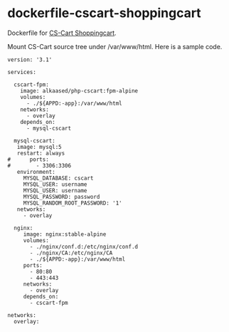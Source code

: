 
# dockerfile-cscart-shoppingcart

Dockerfile for [CS-Cart Shoppingcart](https://www.cs-cart.com/cscart.html).

Mount CS-Cart source tree under /var/www/html.
Here is a sample code.

~~~
version: '3.1'

services:

  cscart-fpm: 
    image: alkaased/php-cscart:fpm-alpine
    volumes:
      - ./${APPD:-app}:/var/www/html
    networks:
      - overlay
    depends_on:
      - mysql-cscart

  mysql-cscart:
   image: mysql:5
   restart: always
#      ports:
#        - 3306:3306
   environment:
     MYSQL_DATABASE: cscart
     MYSQL_USER: username
     MYSQL_USER: username
     MYSQL_PASSWORD: password
     MYSQL_RANDOM_ROOT_PASSWORD: '1'
   networks:
     - overlay

  nginx: 
     image: nginx:stable-alpine
     volumes:
       - ./nginx/conf.d:/etc/nginx/conf.d
       - ./nginx/CA:/etc/nginx/CA
       - ./${APPD:-app}:/var/www/html
     ports: 
       - 80:80
       - 443:443
     networks:
       - overlay
     depends_on:
       - cscart-fpm
 
networks:
  overlay:
~~~
